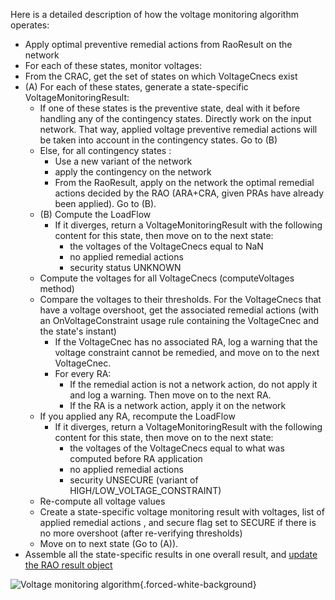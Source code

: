 Here is a detailed description of how the voltage monitoring algorithm operates:
- Apply optimal preventive remedial actions from RaoResult on the network
- For each of these states, monitor voltages:
- From the CRAC, get the set of states on which VoltageCnecs exist
- (A) For each of these states, generate a state-specific VoltageMonitoringResult:
  - If one of these states is the preventive state, deal with it before handling any of the contingency states. Directly work on the input
    network. That way, applied voltage preventive remedial actions will be taken into account in the contingency states. Go to (B)
  - Else, for all contingency states :
    - Use a new variant of the network
    - apply the contingency on the network
    - From the RaoResult, apply on the network the optimal remedial actions decided by the RAO (ARA+CRA, given PRAs have
      already been applied). Go to (B).
  - (B) Compute the LoadFlow
    - If it diverges, return a VoltageMonitoringResult with the following content for this state, then move on to the next state:
      - the voltages of the VoltageCnecs equal to NaN
      - no applied remedial actions
      - security status UNKNOWN
  - Compute the voltages for all VoltageCnecs (computeVoltages method)
  - Compare the voltages to their thresholds. For the VoltageCnecs that have a voltage overshoot, get the associated remedial actions (with
    an OnVoltageConstraint usage rule containing the VoltageCnec and the state's instant)
    - If the VoltageCnec has no associated RA, log a warning that the voltage constraint cannot be remedied, and move on to the
      next VoltageCnec.
    - For every RA:
      - If the remedial action is not a network action, do not apply it and log a warning. Then move on to the next RA.
      - If the RA is a network action, apply it on the network
  - If you applied any RA, recompute the LoadFlow
    - If it diverges, return a VoltageMonitoringResult with the following content for this state, then move on to the next state:
      - the voltages of the VoltageCnecs equal to what was computed before RA application
      - no applied remedial actions
      - security UNSECURE (variant of HIGH/LOW_VOLTAGE_CONSTRAINT)
  - Re-compute all voltage values
  - Create a state-specific voltage monitoring result with voltages, list of applied remedial actions , and secure flag set to SECURE if there is
    no more overshoot (after re-verifying thresholds)
  - Move on to next state (Go to (A)).
- Assemble all the state-specific results in one overall result, and [update the RAO result object](#the-voltage-monitoring-result)
  
![Voltage monitoring algorithm](/_static/img/voltage_monitoring_algorithm.png){.forced-white-background}
